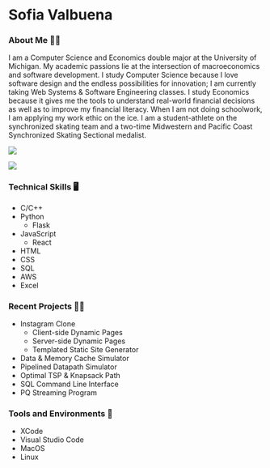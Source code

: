 # Sofia Valbuena

<h3>About Me 💁‍♀️</h3>
I am a Computer Science and Economics double major at the University of Michigan. My academic passions lie at the intersection of macroeconomics and software development. I study Computer Science because I love software design and the endless possibilities for innovation; I am currently taking Web Systems & Software Engineering classes. I study Economics because it gives me the tools to understand real-world financial decisions as well as to improve my financial literacy. When I am not doing schoolwork, I am applying my work ethic on the ice. I am a student-athlete on the synchronized skating team and a two-time Midwestern and Pacific Coast Synchronized Skating Sectional medalist.
</p>

<p><a href="sofiavalb03@gmail.com" Email</p>

<p>
<a href="https://www.linkedin.com/in/sofiavalb/">
<img src="https://img.shields.io/badge/LinkedIn-sofiavalb-blue">
</a>
</p>

<p>
<a href="https://github.com/sofiavalb/insta485">
<img src="https://img.shields.io/badge/Instagram%20Clone%20Project-8A2BE2">
</a>
</p>


### Technical Skills :desktop_computer: 
- C/C++
- Python
  - Flask
- JavaScript
  - React
- HTML
- CSS
- SQL
- AWS
- Excel

### Recent Projects 👨‍💻
- Instagram Clone
  - Client-side Dynamic Pages
  - Server-side Dynamic Pages
  - Templated Static Site Generator
- Data & Memory Cache Simulator
- Pipelined Datapath Simulator
- Optimal TSP & Knapsack Path
- SQL Command Line Interface
- PQ Streaming Program


### Tools and Environments 🔧
- XCode
- Visual Studio Code
- MacOS
- Linux
